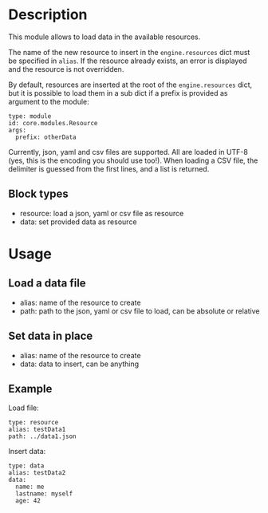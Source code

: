 # Description

This module allows to load data in the available resources.

The name of the new resource to insert in the `engine.resources` dict must be specified in `alias`. If the resource already exists, an error is displayed and the resource is not overridden.

By default, resources are inserted at the root of the `engine.resources` dict, but it is possible to load them in a sub dict if a prefix is provided as argument to the module:
```
type: module
id: core.modules.Resource
args:
  prefix: otherData
```

Currently, json, yaml and csv files are supported. All are loaded in UTF-8 (yes, this is the encoding you should use too!). When loading a CSV file, the delimiter is guessed from the first lines, and a list is returned.

## Block types
- resource: load a json, yaml or csv file as resource
- data: set provided data as resource

# Usage
## Load a data file
- alias: name of the resource to create
- path: path to the json, yaml or csv file to load, can be absolute or relative

## Set data in place
- alias: name of the resource to create
- data: data to insert, can be anything

## Example
Load file:
```
type: resource
alias: testData1
path: ../data1.json
```

Insert data:
```
type: data
alias: testData2
data:
  name: me
  lastname: myself
  age: 42
```
